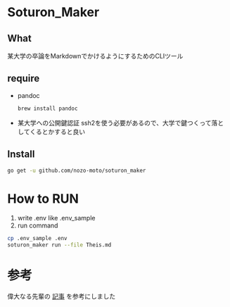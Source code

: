 # Soturon_Maker

## What
某大学の卒論をMarkdownでかけるようにするためのCLIツール

## require

- pandoc
    ``` sh
    brew install pandoc
    ```
- 某大学への公開鍵認証
    ssh2を使う必要があるので、大学で鍵つくって落としてくるとかすると良い

## Install
``` sh
go get -u github.com/nozo-moto/soturon_maker
```

# How to RUN
1. write .env like .env_sample
2. run command

``` sh
cp .env_sample .env
soturon_maker run --file Theis.md
```

# 参考
偉大なる先輩の [記事](http://mizukisonoko.hatenablog.com/entry/2017/03/09/123213) を参考にしました

